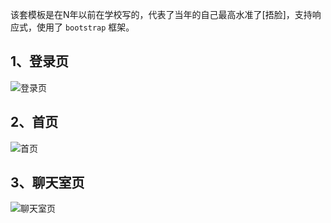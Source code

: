 
该套模板是在N年以前在学校写的，代表了当年的自己最高水准了[捂脸]，支持响应式，使用了 `bootstrap` 框架。

## 1、登录页

![登录页](https://github.com/zfowed/charooms-html/raw/master/screenshots/login.jpg)

## 2、首页

![首页](https://github.com/zfowed/charooms-html/raw/master/screenshots/index.jpg)

## 3、聊天室页

![聊天室页](https://github.com/zfowed/myapp/raw/master/screenshots/room.jpg)